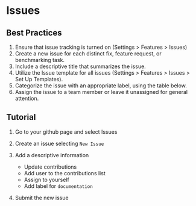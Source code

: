 # Issues
## Best Practices
1. Ensure that issue tracking is turned on (Settings > Features > Issues) 
2. Create a new issue for each distinct fix, feature request, or benchmarking task. 
3. Include a descriptive title that summarizes the issue. 
4. Utilize the Issue template for all issues (Settings > Features > Issues > Set Up Templates). 
5. Categorize the issue with an appropriate label, using the table below. 
6. Assign the issue to a team member or leave it unassigned for general attention. 

## Tutorial
1. Go to your github page and select Issues
2. Create an issue selecting `New Issue`
3. Add a descriptive information

    - Update contributions
    - Add user <YOUR HANDLE> to the contributions list
    - Assign to yourself
    - Add label for `documentation`
 4. Submit the new issue